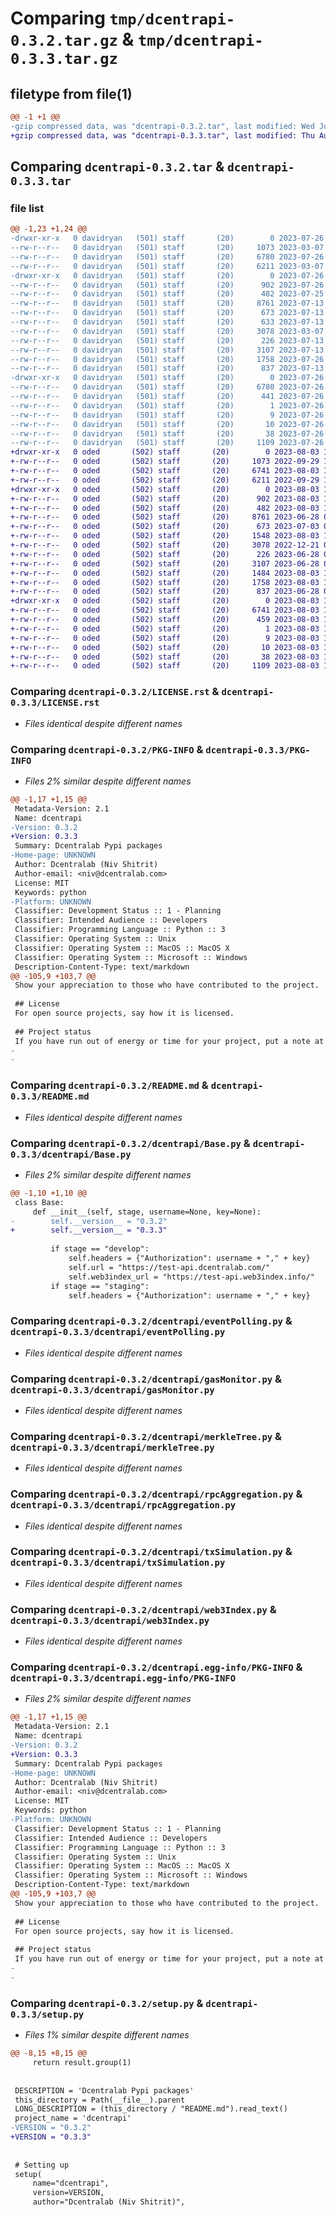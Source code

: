 # Comparing `tmp/dcentrapi-0.3.2.tar.gz` & `tmp/dcentrapi-0.3.3.tar.gz`

## filetype from file(1)

```diff
@@ -1 +1 @@
-gzip compressed data, was "dcentrapi-0.3.2.tar", last modified: Wed Jul 26 11:06:45 2023, max compression
+gzip compressed data, was "dcentrapi-0.3.3.tar", last modified: Thu Aug  3 12:41:59 2023, max compression
```

## Comparing `dcentrapi-0.3.2.tar` & `dcentrapi-0.3.3.tar`

### file list

```diff
@@ -1,23 +1,24 @@
-drwxr-xr-x   0 davidryan   (501) staff       (20)        0 2023-07-26 11:06:45.191721 dcentrapi-0.3.2/
--rw-r--r--   0 davidryan   (501) staff       (20)     1073 2023-03-07 11:18:55.000000 dcentrapi-0.3.2/LICENSE.rst
--rw-r--r--   0 davidryan   (501) staff       (20)     6780 2023-07-26 11:06:45.191576 dcentrapi-0.3.2/PKG-INFO
--rw-r--r--   0 davidryan   (501) staff       (20)     6211 2023-03-07 11:18:55.000000 dcentrapi-0.3.2/README.md
-drwxr-xr-x   0 davidryan   (501) staff       (20)        0 2023-07-26 11:06:45.190305 dcentrapi-0.3.2/dcentrapi/
--rw-r--r--   0 davidryan   (501) staff       (20)      902 2023-07-26 10:59:22.000000 dcentrapi-0.3.2/dcentrapi/Base.py
--rw-r--r--   0 davidryan   (501) staff       (20)      482 2023-07-25 08:24:00.000000 dcentrapi-0.3.2/dcentrapi/__init__.py
--rw-r--r--   0 davidryan   (501) staff       (20)     8761 2023-07-13 07:44:02.000000 dcentrapi-0.3.2/dcentrapi/eventPolling.py
--rw-r--r--   0 davidryan   (501) staff       (20)      673 2023-07-13 07:44:02.000000 dcentrapi-0.3.2/dcentrapi/gasMonitor.py
--rw-r--r--   0 davidryan   (501) staff       (20)      633 2023-07-13 07:44:02.000000 dcentrapi-0.3.2/dcentrapi/hackMitigation.py
--rw-r--r--   0 davidryan   (501) staff       (20)     3078 2023-03-07 11:18:55.000000 dcentrapi-0.3.2/dcentrapi/merkleTree.py
--rw-r--r--   0 davidryan   (501) staff       (20)      226 2023-07-13 07:44:02.000000 dcentrapi-0.3.2/dcentrapi/requests_dappi.py
--rw-r--r--   0 davidryan   (501) staff       (20)     3107 2023-07-13 07:44:02.000000 dcentrapi-0.3.2/dcentrapi/rpcAggregation.py
--rw-r--r--   0 davidryan   (501) staff       (20)     1758 2023-07-26 11:03:07.000000 dcentrapi-0.3.2/dcentrapi/txSimulation.py
--rw-r--r--   0 davidryan   (501) staff       (20)      837 2023-07-13 07:44:02.000000 dcentrapi-0.3.2/dcentrapi/web3Index.py
-drwxr-xr-x   0 davidryan   (501) staff       (20)        0 2023-07-26 11:06:45.191325 dcentrapi-0.3.2/dcentrapi.egg-info/
--rw-r--r--   0 davidryan   (501) staff       (20)     6780 2023-07-26 11:06:45.000000 dcentrapi-0.3.2/dcentrapi.egg-info/PKG-INFO
--rw-r--r--   0 davidryan   (501) staff       (20)      441 2023-07-26 11:06:45.000000 dcentrapi-0.3.2/dcentrapi.egg-info/SOURCES.txt
--rw-r--r--   0 davidryan   (501) staff       (20)        1 2023-07-26 11:06:45.000000 dcentrapi-0.3.2/dcentrapi.egg-info/dependency_links.txt
--rw-r--r--   0 davidryan   (501) staff       (20)        9 2023-07-26 11:06:45.000000 dcentrapi-0.3.2/dcentrapi.egg-info/requires.txt
--rw-r--r--   0 davidryan   (501) staff       (20)       10 2023-07-26 11:06:45.000000 dcentrapi-0.3.2/dcentrapi.egg-info/top_level.txt
--rw-r--r--   0 davidryan   (501) staff       (20)       38 2023-07-26 11:06:45.191772 dcentrapi-0.3.2/setup.cfg
--rw-r--r--   0 davidryan   (501) staff       (20)     1109 2023-07-26 10:59:16.000000 dcentrapi-0.3.2/setup.py
+drwxr-xr-x   0 oded       (502) staff       (20)        0 2023-08-03 12:41:59.035478 dcentrapi-0.3.3/
+-rw-r--r--   0 oded       (502) staff       (20)     1073 2022-09-29 14:45:59.000000 dcentrapi-0.3.3/LICENSE.rst
+-rw-r--r--   0 oded       (502) staff       (20)     6741 2023-08-03 12:41:59.035343 dcentrapi-0.3.3/PKG-INFO
+-rw-r--r--   0 oded       (502) staff       (20)     6211 2022-09-29 14:45:59.000000 dcentrapi-0.3.3/README.md
+drwxr-xr-x   0 oded       (502) staff       (20)        0 2023-08-03 12:41:59.034450 dcentrapi-0.3.3/dcentrapi/
+-rw-r--r--   0 oded       (502) staff       (20)      902 2023-08-03 12:41:57.000000 dcentrapi-0.3.3/dcentrapi/Base.py
+-rw-r--r--   0 oded       (502) staff       (20)      482 2023-08-03 11:37:36.000000 dcentrapi-0.3.3/dcentrapi/__init__.py
+-rw-r--r--   0 oded       (502) staff       (20)     8761 2023-06-28 06:59:47.000000 dcentrapi-0.3.3/dcentrapi/eventPolling.py
+-rw-r--r--   0 oded       (502) staff       (20)      673 2023-07-03 08:17:20.000000 dcentrapi-0.3.3/dcentrapi/gasMonitor.py
+-rw-r--r--   0 oded       (502) staff       (20)     1548 2023-08-03 12:36:23.000000 dcentrapi-0.3.3/dcentrapi/hackMitigation.py
+-rw-r--r--   0 oded       (502) staff       (20)     3078 2022-12-21 09:08:31.000000 dcentrapi-0.3.3/dcentrapi/merkleTree.py
+-rw-r--r--   0 oded       (502) staff       (20)      226 2023-06-28 06:59:47.000000 dcentrapi-0.3.3/dcentrapi/requests_dappi.py
+-rw-r--r--   0 oded       (502) staff       (20)     3107 2023-06-28 06:59:47.000000 dcentrapi-0.3.3/dcentrapi/rpcAggregation.py
+-rw-r--r--   0 oded       (502) staff       (20)     1484 2023-08-03 12:37:42.000000 dcentrapi-0.3.3/dcentrapi/test.py
+-rw-r--r--   0 oded       (502) staff       (20)     1758 2023-08-03 11:37:36.000000 dcentrapi-0.3.3/dcentrapi/txSimulation.py
+-rw-r--r--   0 oded       (502) staff       (20)      837 2023-06-28 06:59:47.000000 dcentrapi-0.3.3/dcentrapi/web3Index.py
+drwxr-xr-x   0 oded       (502) staff       (20)        0 2023-08-03 12:41:59.035149 dcentrapi-0.3.3/dcentrapi.egg-info/
+-rw-r--r--   0 oded       (502) staff       (20)     6741 2023-08-03 12:41:59.000000 dcentrapi-0.3.3/dcentrapi.egg-info/PKG-INFO
+-rw-r--r--   0 oded       (502) staff       (20)      459 2023-08-03 12:41:59.000000 dcentrapi-0.3.3/dcentrapi.egg-info/SOURCES.txt
+-rw-r--r--   0 oded       (502) staff       (20)        1 2023-08-03 12:41:59.000000 dcentrapi-0.3.3/dcentrapi.egg-info/dependency_links.txt
+-rw-r--r--   0 oded       (502) staff       (20)        9 2023-08-03 12:41:59.000000 dcentrapi-0.3.3/dcentrapi.egg-info/requires.txt
+-rw-r--r--   0 oded       (502) staff       (20)       10 2023-08-03 12:41:59.000000 dcentrapi-0.3.3/dcentrapi.egg-info/top_level.txt
+-rw-r--r--   0 oded       (502) staff       (20)       38 2023-08-03 12:41:59.035524 dcentrapi-0.3.3/setup.cfg
+-rw-r--r--   0 oded       (502) staff       (20)     1109 2023-08-03 12:41:57.000000 dcentrapi-0.3.3/setup.py
```

### Comparing `dcentrapi-0.3.2/LICENSE.rst` & `dcentrapi-0.3.3/LICENSE.rst`

 * *Files identical despite different names*

### Comparing `dcentrapi-0.3.2/PKG-INFO` & `dcentrapi-0.3.3/PKG-INFO`

 * *Files 2% similar despite different names*

```diff
@@ -1,17 +1,15 @@
 Metadata-Version: 2.1
 Name: dcentrapi
-Version: 0.3.2
+Version: 0.3.3
 Summary: Dcentralab Pypi packages
-Home-page: UNKNOWN
 Author: Dcentralab (Niv Shitrit)
 Author-email: <niv@dcentralab.com>
 License: MIT
 Keywords: python
-Platform: UNKNOWN
 Classifier: Development Status :: 1 - Planning
 Classifier: Intended Audience :: Developers
 Classifier: Programming Language :: Python :: 3
 Classifier: Operating System :: Unix
 Classifier: Operating System :: MacOS :: MacOS X
 Classifier: Operating System :: Microsoft :: Windows
 Description-Content-Type: text/markdown
@@ -105,9 +103,7 @@
 Show your appreciation to those who have contributed to the project.
 
 ## License
 For open source projects, say how it is licensed.
 
 ## Project status
 If you have run out of energy or time for your project, put a note at the top of the README saying that development has slowed down or stopped completely. Someone may choose to fork your project or volunteer to step in as a maintainer or owner, allowing your project to keep going. You can also make an explicit request for maintainers.
-
-
```

### Comparing `dcentrapi-0.3.2/README.md` & `dcentrapi-0.3.3/README.md`

 * *Files identical despite different names*

### Comparing `dcentrapi-0.3.2/dcentrapi/Base.py` & `dcentrapi-0.3.3/dcentrapi/Base.py`

 * *Files 2% similar despite different names*

```diff
@@ -1,10 +1,10 @@
 class Base:
     def __init__(self, stage, username=None, key=None):
-        self.__version__ = "0.3.2"
+        self.__version__ = "0.3.3"
 
         if stage == "develop":
             self.headers = {"Authorization": username + "," + key}
             self.url = "https://test-api.dcentralab.com/"
             self.web3index_url = "https://test-api.web3index.info/"
         if stage == "staging":
             self.headers = {"Authorization": username + "," + key}
```

### Comparing `dcentrapi-0.3.2/dcentrapi/eventPolling.py` & `dcentrapi-0.3.3/dcentrapi/eventPolling.py`

 * *Files identical despite different names*

### Comparing `dcentrapi-0.3.2/dcentrapi/gasMonitor.py` & `dcentrapi-0.3.3/dcentrapi/gasMonitor.py`

 * *Files identical despite different names*

### Comparing `dcentrapi-0.3.2/dcentrapi/merkleTree.py` & `dcentrapi-0.3.3/dcentrapi/merkleTree.py`

 * *Files identical despite different names*

### Comparing `dcentrapi-0.3.2/dcentrapi/rpcAggregation.py` & `dcentrapi-0.3.3/dcentrapi/rpcAggregation.py`

 * *Files identical despite different names*

### Comparing `dcentrapi-0.3.2/dcentrapi/txSimulation.py` & `dcentrapi-0.3.3/dcentrapi/txSimulation.py`

 * *Files identical despite different names*

### Comparing `dcentrapi-0.3.2/dcentrapi/web3Index.py` & `dcentrapi-0.3.3/dcentrapi/web3Index.py`

 * *Files identical despite different names*

### Comparing `dcentrapi-0.3.2/dcentrapi.egg-info/PKG-INFO` & `dcentrapi-0.3.3/dcentrapi.egg-info/PKG-INFO`

 * *Files 2% similar despite different names*

```diff
@@ -1,17 +1,15 @@
 Metadata-Version: 2.1
 Name: dcentrapi
-Version: 0.3.2
+Version: 0.3.3
 Summary: Dcentralab Pypi packages
-Home-page: UNKNOWN
 Author: Dcentralab (Niv Shitrit)
 Author-email: <niv@dcentralab.com>
 License: MIT
 Keywords: python
-Platform: UNKNOWN
 Classifier: Development Status :: 1 - Planning
 Classifier: Intended Audience :: Developers
 Classifier: Programming Language :: Python :: 3
 Classifier: Operating System :: Unix
 Classifier: Operating System :: MacOS :: MacOS X
 Classifier: Operating System :: Microsoft :: Windows
 Description-Content-Type: text/markdown
@@ -105,9 +103,7 @@
 Show your appreciation to those who have contributed to the project.
 
 ## License
 For open source projects, say how it is licensed.
 
 ## Project status
 If you have run out of energy or time for your project, put a note at the top of the README saying that development has slowed down or stopped completely. Someone may choose to fork your project or volunteer to step in as a maintainer or owner, allowing your project to keep going. You can also make an explicit request for maintainers.
-
-
```

### Comparing `dcentrapi-0.3.2/setup.py` & `dcentrapi-0.3.3/setup.py`

 * *Files 1% similar despite different names*

```diff
@@ -8,15 +8,15 @@
     return result.group(1)
 
 
 DESCRIPTION = 'Dcentralab Pypi packages'
 this_directory = Path(__file__).parent
 LONG_DESCRIPTION = (this_directory / "README.md").read_text()
 project_name = 'dcentrapi'
-VERSION = "0.3.2"
+VERSION = "0.3.3"
 
 
 # Setting up
 setup(
     name="dcentrapi",
     version=VERSION,
     author="Dcentralab (Niv Shitrit)",
```

